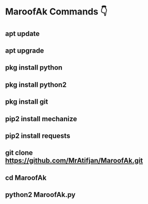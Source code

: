 # MaroofAk Commands 👇

## apt update

## apt upgrade

## pkg install python

## pkg install python2

## pkg install git

## pip2 install mechanize

## pip2 install requests

## git clone https://github.com/MrAtifjan/MaroofAk.git

## cd MaroofAk

## python2 MaroofAk.py
